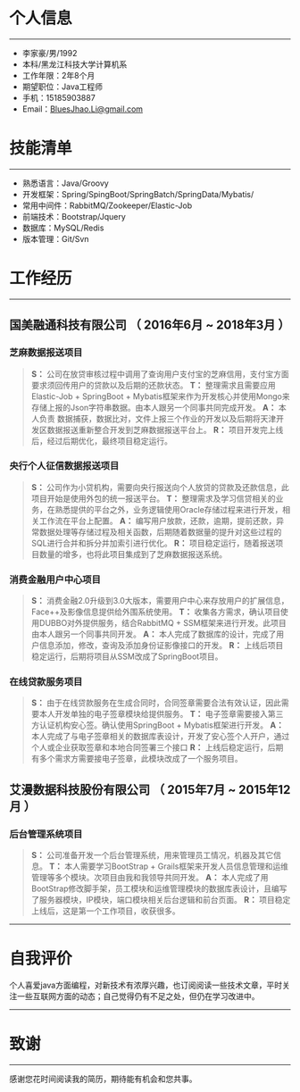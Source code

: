 
# 个人信息
 - - - 
 - 李家豪/男/1992   
 - 本科/黑龙江科技大学计算机系 
 - 工作年限：2年8个月
 - 期望职位：Java工程师
 - 手机：15185903887
 - Email：BluesJhao.Li@gmail.com
# 技能清单
---
- 熟悉语言：Java/Groovy
- 开发框架：Spring/SpingBoot/SpringBatch/SpringData/Mybatis/
- 常用中间件：RabbitMQ/Zookeeper/Elastic-Job
- 前端技术：Bootstrap/Jquery
- 数据库：MySQL/Redis
- 版本管理：Git/Svn
# 工作经历
---
## 国美融通科技有限公司 （ 2016年6月 ~ 2018年3月 ）
### 芝麻数据报送项目
> **S：**  公司在放贷审核过程中调用了查询用户支付宝的芝麻信用，支付宝方面要求须回传用户的贷款以及后期的还款状态。
 > **T：**  整理需求且需要应用Elastic-Job + SpringBoot + Mybatis框架来作为开发核心并使用Mongo来存储上报的Json字符串数据。由本人跟另一个同事共同完成开发。
 > **A：** 本人负责 数据捕获，数据比对，文件上报三个作业的开发以及后期将天津开发区数据报送重新整合开发到芝麻数据报送平台上。
 > **R：** 项目开发完上线后，经过后期优化，最终项目稳定运行。
### 央行个人征信数据报送项目
> **S：** 公司作为小贷机构，需要向央行报送向个人放贷的贷款及还款信息，此项目开始是使用外包的统一报送平台。
> **T：** 整理需求及学习信贷相关的业务，在熟悉提供的平台之外，业务逻辑使用Oracle存储过程来进行开发，相关工作流在平台上配置。
> **A：** 编写用户放款，还款，逾期，提前还款，异常数据处理等存储过程及相关函数，后期随着数据量的提升对这些过程的SQL进行合并和拆分并加索引进行优化。
> **R：** 项目稳定运行，随着报送项目数量的增多，也将此项目集成到了芝麻数据报送系统。
### 消费金融用户中心项目 
> **S：** 消费金融2.0升级到3.0大版本，需要用户中心来存放用户的扩展信息，Face++及影像信息提供给外围系统使用。
> **T：** 收集各方需求，确认项目使用DUBBO对外提供服务，结合RabbitMQ + SSM框架来进行开发。此项目由本人跟另一个同事共同开发。
> **A：** 本人完成了数据库的设计，完成了用户信息添加，修改，查询及添加身份证影像接口的开发。
> **R：** 上线后项目稳定运行，后期将项目从SSM改成了SpringBoot项目。
### 在线贷款服务项目
> **S：** 由于在线贷款服务在生成合同时，合同签章需要合法有效认证，因此需要本人开发单独的电子签章模块给提供服务。
> **T：** 电子签章需要接入第三方认证机构安心签。确认使用SpringBoot + Mybatis框架进行开发。
> **A：** 本人完成了与电子签章相关的数据库表设计，开发了安心签个人开户，通过个人或企业获取签章和本地合同签署三个接口
> **R：** 上线后稳定运行，后期有多个需求方需要接电子签章，此模块改成了一个服务项目。
## 艾漫数据科技股份有限公司 （ 2015年7月 ~ 2015年12月 ）
### 后台管理系统项目 
> **S：** 公司准备开发一个后台管理系统，用来管理员工情况，机器及其它信息。
> **T：** 本人需要学习BootStrap  + Grails框架来开发人员信息管理和运维管理等多个模块。次项目由我和我领导共同开发。
> **A：** 本人完成了用BootStrap修改脚手架，员工模块和运维管理模块的数据库表设计，且编写了服务器模块，IP模块，端口模块相关后台逻辑和前台页面。
> **R：** 项目稳定上线后，这是第一个工作项目，收获很多。

---      
# 自我评价
个人喜爱java方面编程，对新技术有浓厚兴趣，也订阅阅读一些技术文章，平时关注一些互联网方面的动态；自己觉得仍有不足之处，但仍在学习改进中。
      
---      
# 致谢
---
感谢您花时间阅读我的简历，期待能有机会和您共事。
      
